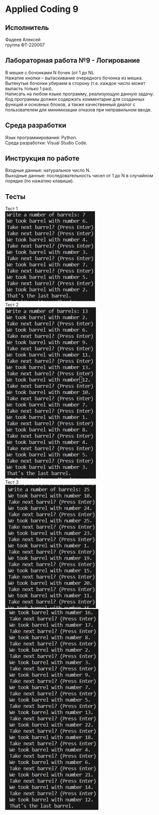 # Applied Coding 9
## Исполнитель    
Фадеев Алексей    
группа ФТ-220007    
## Лабораторная работа №9 - Логирование    
В мешке с бочонками N бочек (от 1 до N).    
Нажатие кнопки – вытаскивание очередного бочонка из мешка.    
Вытянутые бочонки убираем в сторону (т.е. каждое число может выпасть только 1 раз).    
Написать на любом языке программу, реализующую данную задачу.    
Код программы должен содержать комментарии для созданных функций и основных блоков, а также качественный диалог с пользователем для минимизации отказов при неправильном вводе.    
## Среда разработки    
Язык программирования: Python.    
Среда разработки: Visual Studio Code.    
## Инструкция по работе    
Входные данные: натуральное число N.    
Выходные данные: последовательность чисел от 1 до N в случайном порядке (по нажатию клавиши).    
## Тесты    
Тест 1    
![test1](test1.png)    
Тест 2    
![test2](test2.png)    
Тест 3    
![test3_1](test3_1.png)    
![test3_2](test3_2.png)  
